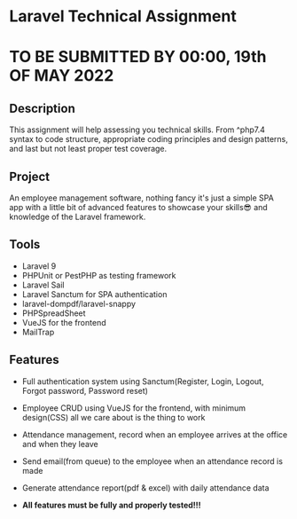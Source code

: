 # Laravel Technical Assignment

# TO BE SUBMITTED BY 00:00, 19th OF MAY 2022

## Description

This assignment will help assessing you technical skills. From ^php7.4 syntax to code structure, appropriate coding principles and design patterns, and last but not least proper test coverage.

## Project

An employee management software, nothing fancy it's just a simple SPA app with a little bit of advanced features to showcase your skills😎 and knowledge of the Laravel framework.

## Tools

-   Laravel 9
-   PHPUnit or PestPHP as testing framework
-   Laravel Sail
-   Laravel Sanctum for SPA authentication
-   laravel-dompdf/laravel-snappy
-   PHPSpreadSheet
-   VueJS for the frontend
-   MailTrap

## Features

-   Full authentication system using Sanctum(Register, Login, Logout, Forgot password, Password reset)
-   Employee CRUD using VueJS for the frontend, with minimum design(CSS) all we care about is the thing to work
-   Attendance management, record when an employee arrives at the office and when they leave
-   Send email(from queue) to the employee when an attendance record is made
-   Generate attendance report(pdf & excel) with daily attendance data

-   **All features must be fully and properly tested!!!**
